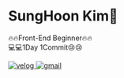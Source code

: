 <h1>SungHoon Kim🕺</h1>
<p>
🔥🔥Front-End Beginner🔥🔥
<br>
💻💻1Day 1Commit😢😢
</p>
<p>
  <a href="https://velog.io/@zziririg">
    <img src="https://img.shields.io/badge/Velog-11B48A?style=flat&logo=vimeo&logoColor=white" alt="velog">
  </a>

  <a href="mailto:dev.oh.clock@gmail.com">
    <img src="https://img.shields.io/badge/-G--mail-c14438?style=flat&logo=gmail&logoColor=white" alt="gmail">
  </a>
</p>
<!---
zziririg/zziririg is a ✨ special ✨ repository because its `README.md` (this file) appears on your GitHub profile.
You can click the Preview link to take a look at your changes.
--->
